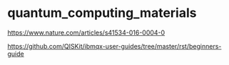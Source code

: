 # quantum_computing_materials

https://www.nature.com/articles/s41534-016-0004-0

https://github.com/QISKit/ibmqx-user-guides/tree/master/rst/beginners-guide
